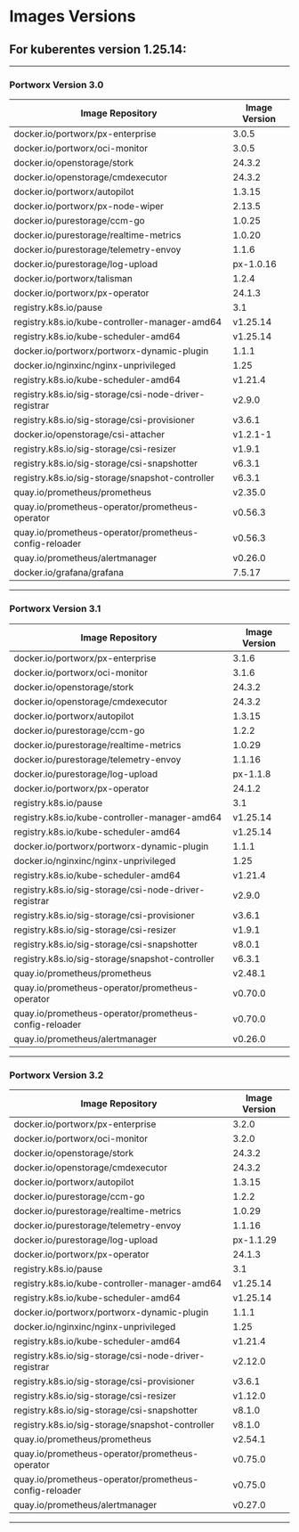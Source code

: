 # Images Versions


## For kuberentes version 1.25.14:

---

### Portworx Version 3.0

| Image Repository                                                 | Image Version      |
|------------------------------------------------------------------|--------------------|
| docker.io/portworx/px-enterprise                                 | 3.0.5             |
| docker.io/portworx/oci-monitor                                   | 3.0.5             |
| docker.io/openstorage/stork                                      | 24.3.2            |
| docker.io/openstorage/cmdexecutor                                | 24.3.2            |
| docker.io/portworx/autopilot                                     | 1.3.15            |
| docker.io/portworx/px-node-wiper                                 | 2.13.5            |
| docker.io/purestorage/ccm-go                                     | 1.0.25            |
| docker.io/purestorage/realtime-metrics                           | 1.0.20            |
| docker.io/purestorage/telemetry-envoy                            | 1.1.6             |
| docker.io/purestorage/log-upload                                 | px-1.0.16         |
| docker.io/portworx/talisman                                      | 1.2.4             |
| docker.io/portworx/px-operator                                   | 24.1.3            |
| registry.k8s.io/pause                                            | 3.1               |
| registry.k8s.io/kube-controller-manager-amd64                    | v1.25.14          |
| registry.k8s.io/kube-scheduler-amd64                             | v1.25.14          |
| docker.io/portworx/portworx-dynamic-plugin                       | 1.1.1             |
| docker.io/nginxinc/nginx-unprivileged                            | 1.25              |
| registry.k8s.io/kube-scheduler-amd64                             | v1.21.4           |
| registry.k8s.io/sig-storage/csi-node-driver-registrar            | v2.9.0            |
| registry.k8s.io/sig-storage/csi-provisioner                      | v3.6.1            |
| docker.io/openstorage/csi-attacher                               | v1.2.1-1          |
| registry.k8s.io/sig-storage/csi-resizer                          | v1.9.1            |
| registry.k8s.io/sig-storage/csi-snapshotter                      | v6.3.1            |
| registry.k8s.io/sig-storage/snapshot-controller                  | v6.3.1            |
| quay.io/prometheus/prometheus                                    | v2.35.0           |
| quay.io/prometheus-operator/prometheus-operator                  | v0.56.3           |
| quay.io/prometheus-operator/prometheus-config-reloader           | v0.56.3           |
| quay.io/prometheus/alertmanager                                  | v0.26.0           |
| docker.io/grafana/grafana                                        | 7.5.17            |

---

### Portworx Version 3.1

| Image Repository                                                 | Image Version      |
|------------------------------------------------------------------|--------------------|
| docker.io/portworx/px-enterprise                                 | 3.1.6             |
| docker.io/portworx/oci-monitor                                   | 3.1.6             |
| docker.io/openstorage/stork                                      | 24.3.2            |
| docker.io/openstorage/cmdexecutor                                | 24.3.2            |
| docker.io/portworx/autopilot                                     | 1.3.15            |
| docker.io/purestorage/ccm-go                                     | 1.2.2             |
| docker.io/purestorage/realtime-metrics                           | 1.0.29            |
| docker.io/purestorage/telemetry-envoy                            | 1.1.16            |
| docker.io/purestorage/log-upload                                 | px-1.1.8          |
| docker.io/portworx/px-operator                                   | 24.1.2            |
| registry.k8s.io/pause                                            | 3.1               |
| registry.k8s.io/kube-controller-manager-amd64                    | v1.25.14          |
| registry.k8s.io/kube-scheduler-amd64                             | v1.25.14          |
| docker.io/portworx/portworx-dynamic-plugin                       | 1.1.1             |
| docker.io/nginxinc/nginx-unprivileged                            | 1.25              |
| registry.k8s.io/kube-scheduler-amd64                             | v1.21.4           |
| registry.k8s.io/sig-storage/csi-node-driver-registrar            | v2.9.0            |
| registry.k8s.io/sig-storage/csi-provisioner                      | v3.6.1            |
| registry.k8s.io/sig-storage/csi-resizer                          | v1.9.1            |
| registry.k8s.io/sig-storage/csi-snapshotter                      | v8.0.1            |
| registry.k8s.io/sig-storage/snapshot-controller                  | v6.3.1            |
| quay.io/prometheus/prometheus                                    | v2.48.1           |
| quay.io/prometheus-operator/prometheus-operator                  | v0.70.0           |
| quay.io/prometheus-operator/prometheus-config-reloader           | v0.70.0           |
| quay.io/prometheus/alertmanager                                  | v0.26.0           |

---

### Portworx Version 3.2

| Image Repository                                                 | Image Version      |
|------------------------------------------------------------------|--------------------|
| docker.io/portworx/px-enterprise                                 | 3.2.0             |
| docker.io/portworx/oci-monitor                                   | 3.2.0             |
| docker.io/openstorage/stork                                      | 24.3.2            |
| docker.io/openstorage/cmdexecutor                                | 24.3.2            |
| docker.io/portworx/autopilot                                     | 1.3.15            |
| docker.io/purestorage/ccm-go                                     | 1.2.2             |
| docker.io/purestorage/realtime-metrics                           | 1.0.29            |
| docker.io/purestorage/telemetry-envoy                            | 1.1.16            |
| docker.io/purestorage/log-upload                                 | px-1.1.29         |
| docker.io/portworx/px-operator                                   | 24.1.3            |
| registry.k8s.io/pause                                            | 3.1               |
| registry.k8s.io/kube-controller-manager-amd64                    | v1.25.14          |
| registry.k8s.io/kube-scheduler-amd64                             | v1.25.14          |
| docker.io/portworx/portworx-dynamic-plugin                       | 1.1.1             |
| docker.io/nginxinc/nginx-unprivileged                            | 1.25              |
| registry.k8s.io/kube-scheduler-amd64                             | v1.21.4           |
| registry.k8s.io/sig-storage/csi-node-driver-registrar            | v2.12.0           |
| registry.k8s.io/sig-storage/csi-provisioner                      | v3.6.1            |
| registry.k8s.io/sig-storage/csi-resizer                          | v1.12.0           |
| registry.k8s.io/sig-storage/csi-snapshotter                      | v8.1.0            |
| registry.k8s.io/sig-storage/snapshot-controller                  | v8.1.0            |
| quay.io/prometheus/prometheus                                    | v2.54.1           |
| quay.io/prometheus-operator/prometheus-operator                  | v0.75.0           |
| quay.io/prometheus-operator/prometheus-config-reloader           | v0.75.0           |
| quay.io/prometheus/alertmanager                                  | v0.27.0           |

---

